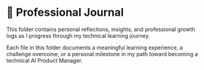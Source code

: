 # 📔 Professional Journal

This folder contains personal reflections, insights, and professional growth logs as I progress through my technical learning journey.

Each file in this folder documents a meaningful learning experience, a challenge overcome, or a personal milestone in my path toward becoming a technical AI Product Manager.
